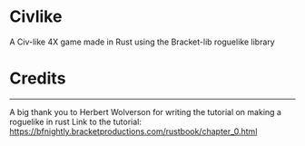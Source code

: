 # Civlike

A Civ-like 4X game made in Rust using the Bracket-lib roguelike library

# Credits


---


A big thank you to Herbert Wolverson for writing the tutorial on making a roguelike in rust
Link to the tutorial: https://bfnightly.bracketproductions.com/rustbook/chapter_0.html
